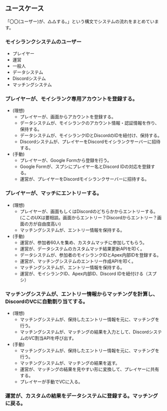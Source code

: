 ## ユースケース

「〇〇(ユーザー)が、△△する。」という構文でシステムの流れをまとめています。

### モイシランクシステムのユーザー
  * プレイヤー
  * 運営
  * 一般人
  * データシステム
  * Discordシステム
  * マッチングシステム

### プレイヤーが、モイシランク専用アカウントを登録する。

* (理想)
    * プレイヤーが、画面からアカウントを登録する。
    * データシステムが、モイシランクのアカウント情報・認証情報を作り、保持する。 
    * データシステムが、モイシランクIDとDiscordのIDを紐付け、保持する。
    * Discordシステムが、プレイヤーをDiscordモイシランクサーバーに招待する。
* (手動)
    * プレイヤーが、Google Formから登録を行う。
    * Google Formが、スプシにプレイヤー名とDiscord IDの対応を登録する。
    * 運営が、プレイヤーをDiscordモイシランクサーバーに招待する。

### プレイヤーが、マッチにエントリーする。
* (理想)
    * プレイヤーが、画面もしくはDiscordのどちらかからエントリーする。(ここのUXは要相談。画面からエントリー？Discordからエントリー？画面の方が自由度高い)
    * マッチングシステムが、エントリー情報を保持する。
* (手動)
    * 運営が、参加者60人を集め、カスタムマッチに参加してもらう。
    * 運営が、データシステムのカスタムマッチ結果更新APIを叩く。
    * データシステムが、参加者のモイシランクIDとApex内部IDを登録する。
    * 運営が、マッチングシステムのエントリー作成APIを叩く。
    * マッチングシステムが、エントリー情報を保持する。
    * 運営が、モイシランクID、Apex内部ID、Discord IDを紐付ける（スプシ）

### マッチングシステムが、エントリー情報からマッチングを計算し、DiscordのVCに自動割り当てする。

* (理想)
    * マッチングシステムが、保持したエントリー情報を元に、マッチングを行う。
    * マッチングシステムが、マッチングの結果を入力として、DiscordシステムのVC割当APIを呼び出す。
* (手動)
    * マッチングシステムが、保持したエントリー情報を元に、マッチングを行う。
    * マッチングシステムが、マッチングの結果を返す。
    * 運営が、マッチングの結果を見やすい形に変換して、プレイヤーに共有する。
    * プレイヤーが手動でVCに入る。

### 運営が、カスタムの結果をデータシステムに登録する。マッチングに戻る。

